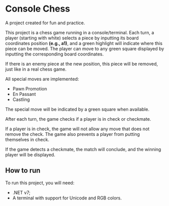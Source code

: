 # Console Chess
A project created for fun and practice.

This project is a chess game running in a console/terminal. Each turn, a player (starting with white) selects a piece by inputting its board coordinates position **(e.g., a1)**, and a green highlight will indicate where this piece can be moved. The player can move to any green square displayed by inputting the corresponding board coordinates.

If there is an enemy piece at the new position, this piece will be removed, just like in a real chess game.

All special moves are implemented:
- Pawn Promotion
- En Passant
- Castling

The special move will be indicated by a green square when available.

After each turn, the game checks if a player is in check or checkmate.

If a player is in check, the game will not allow any move that does not remove the check. The game also prevents a player from putting themselves in check.

If the game detects a checkmate, the match will conclude, and the winning player will be displayed.

## How to run
To run this project, you will need:
- .NET v7;
- A terminal with support for Unicode and RGB colors.